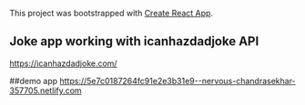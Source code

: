 This project was bootstrapped with [Create React App](https://github.com/facebook/create-react-app).

## Joke app working with icanhazdadjoke API
https://icanhazdadjoke.com/  

##demo app
https://5e7c0187264fc91e2e3b31e9--nervous-chandrasekhar-357705.netlify.com


